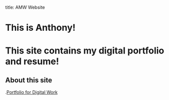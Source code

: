 title: AMW Website
# This is Anthony!
# This site contains my digital portfolio and resume!
## About this site
.[Portfolio for Digital Work](portfolio.md)


